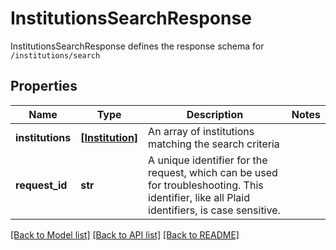# InstitutionsSearchResponse

InstitutionsSearchResponse defines the response schema for `/institutions/search`
## Properties
Name | Type | Description | Notes
------------ | ------------- | ------------- | -------------
**institutions** | [**[Institution]**](Institution.md) | An array of institutions matching the search criteria | 
**request_id** | **str** | A unique identifier for the request, which can be used for troubleshooting. This identifier, like all Plaid identifiers, is case sensitive. | 

[[Back to Model list]](../README.md#documentation-for-models) [[Back to API list]](../README.md#documentation-for-api-endpoints) [[Back to README]](../README.md)



